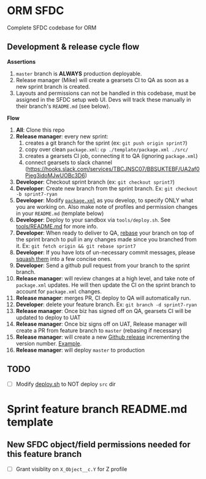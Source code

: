 # ORM SFDC

Complete SFDC codebase for ORM

## Development & release cycle flow

**Assertions**
1.  `master` branch is **ALWAYS** production deployable.
1.  Release manager (Mike) will create a gearsets CI to QA as soon as a new sprint branch is created.
1.  Layouts and permissions can not be handled in this codebase, must be assigned in the SFDC setup web UI.  Devs will track these manually in their branch's `README.md` (see below).

**Flow**

1.  **All**: Clone this repo
1.  **Release manager**: every new sprint:
    1.  creates a git branch for the sprint (ex: `git push origin sprint7`)
    1.  copy over clean `package.xml`: `cp ./template/package.xml ./src/`
    1.  creates a gearsets CI job, connecting it to QA (ignoring `package.xml`) 
    1.  connect gearsets to slack channel (https://hooks.slack.com/services/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)
1.  **Developer**: Checkout sprint branch (ex: `git checkout sprint7`)
1.  **Developer**: Create new branch from the sprint branch. Ex: `git checkout -b sprint7-ryan`
1.  **Developer**: Modify [`package.xml`](./package.xml) as you develop, to specify ONLY what you are working on.  Also make note of profiles and permission changes in your `README.md` (template below)
1.  **Developer**: Deploy to your sandbox via `tools/deploy.sh`.  See [tools/README.md](./tools) for more info.
1.  **Developer**: When ready to deliver to QA, [rebase](https://git-scm.com/book/en/v2/Git-Branching-Rebasing) your branch on top of the sprint branch to pull in any changes made since you branched from it.  Ex: `git fetch origin && git rebase sprint7`
1.  **Developer**: If you have lots of un-necessary commit messages, please [squash them](http://gitready.com/advanced/2009/02/10/squashing-commits-with-rebase.html) into a few concise ones.
1.  **Developer**: Send a github pull request from your branch to the sprint branch. 
1.  **Release manager**: will review changes at a high level, and take note of `package.xml` updates.  He will then update the CI on the sprint branch to account for `package.xml` changes.
1.  **Release manager**: merges PR, CI deploy to QA will automatically run.
1.  **Developer**: delete your feature branch. Ex: `git branch -d sprint7-ryan`
1.  **Release manager**: Once biz has signed off on QA, gearsets CI will be updated to deploy to UAT
1.  **Release manager**: Once biz signs off on UAT, Release manager will create a PR from feature branch to `master` (rebasing if necessary)
1.  **Release manager**: will create a new [Github release](https://github.com/ORMSFDC/sfdc/releases) incrementing the version number.  [Example](https://github.com/ORMSFDC/sfdc/releases/tag/1.0).
1.  **Release manager**: will deploy `master` to production

## TODO

- [ ] Modify [deploy.sh](./tools/deploy.sh) to NOT deploy `src` dir


# Sprint feature branch README.md template


## New SFDC object/field permissions needed for this feature branch

- [ ] Grant visiblity on `X_Object__c.Y` for Z profile




